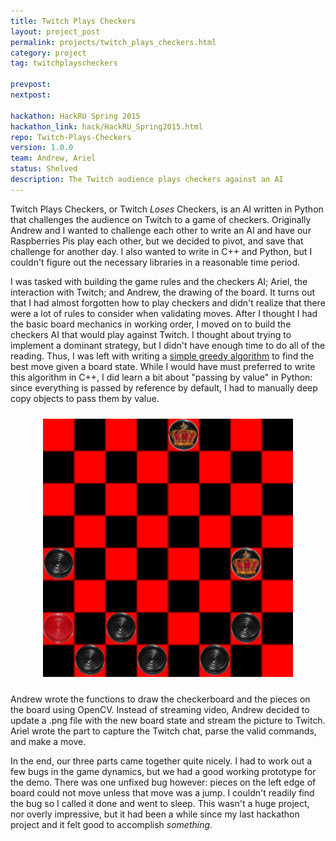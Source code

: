 ```yaml
---
title: Twitch Plays Checkers
layout: project_post
permalink: projects/twitch_plays_checkers.html
category: project
tag: twitchplayscheckers

prevpost:
nextpost:

hackathon: HackRU Spring 2015
hackathon_link: hack/HackRU_Spring2015.html
repo: Twitch-Plays-Checkers
version: 1.0.0
team: Andrew, Ariel
status: Shelved
description: The Twitch audience plays checkers against an AI
---
```


Twitch Plays Checkers, or Twitch _Loses_ Checkers, is an AI written in Python that challenges the audience on Twitch to a game of checkers. Originally Andrew and I wanted to challenge each other to write an AI and have our Raspberries Pis play each other, but we decided to pivot, and save that challenge for another day. I also wanted to write in C++ and Python, but I couldn't figure out the necessary libraries in a reasonable time period.

I was tasked with building the game rules and the checkers AI; Ariel, the interaction with Twitch; and Andrew, the drawing of the board. It turns out that I had almost forgotten how to play checkers and didn't realize that there were a lot of rules to consider when validating moves. After I thought I had the basic board mechanics in working order, I moved on to build the checkers AI that would play against Twitch. I thought about trying to implement a dominant strategy, but I didn't have enough time to do all of the reading. Thus, I was left with writing a [simple greedy algorithm](https://github.com/mpoegel/TwitchPlaysCheckers/blob/master/lib/ai.py) to find the best move given a board state. While I would have must preferred to write this algorithm in C++, I did learn a bit about "passing by value" in Python: since everything is passed by reference by default, I had to manually deep copy objects to pass them by value.

<div style="text-align:center; padding:10px;">
<a class="fancyBox" rel="twitch-plays-checkers"  href="/img/projects/twitch_plays_checkers/board_example.png">
<img src="/img/projects/twitch_plays_checkers/board_example.png"
		alt="Board Example"
		style="width:400px;"
		title="Example of the checkers board during a test game." />
</a>
</div>

Andrew wrote the functions to draw the checkerboard and the pieces on the board using OpenCV. Instead of streaming video, Andrew decided to update a .png file with the new board state and stream the picture to Twitch. Ariel wrote the part to capture the Twitch chat, parse the valid commands, and make a move.

In the end, our three parts came together quite nicely. I had to work out a few bugs in the game dynamics, but we had a good working prototype for the demo. There was one unfixed bug however: pieces on the left edge of board could not move unless that move was a jump. I couldn't readily find the bug so I called it done and went to sleep. This wasn't a huge project, nor overly impressive, but it had been a while since my last hackathon project and it felt good to accomplish _something_.
